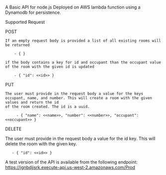 A Basic API for node.js Deployed on AWS lambda function using a Dynamodb for persistence. 

Supported Request 

POST 

    If an empty request body is provided a list of all existing rooms will be returned
    
        - { }
        
    if the body contains a key for id and occupant than the occupant value of the room with the given id is updated
    
        - { "id": <<id>> }
        
PUT 

    The user must provide in the request body a value for the keys occupant, name, and number. This will create a room with the given values and return the id        
    of the room created. The id is a uuid. 
    
         - { "name": <<name>>, "number": <<number>>, "occupant": <<occupant>> }
         
DELETE 

   The user must provide in the request body a value for the id key. This will delete the room with the given key.
   
       - { "id": <<id>> }

A test version of the API is available from the following endpoint: https://jgnbdjisrk.execute-api.us-west-2.amazonaws.com/Prod
